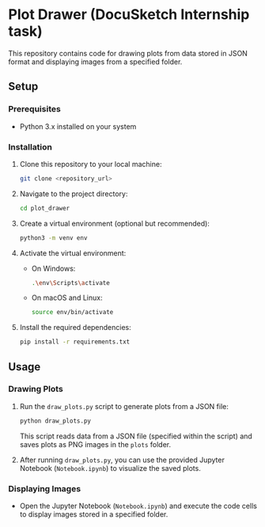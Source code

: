 # Plot Drawer (DocuSketch Internship task)

This repository contains code for drawing plots from data stored in JSON format and displaying images from a specified folder.

## Setup

### Prerequisites

- Python 3.x installed on your system

### Installation

1. Clone this repository to your local machine:

   ```bash
   git clone <repository_url>
   ```

2. Navigate to the project directory:

   ```bash
   cd plot_drawer
   ```

3. Create a virtual environment (optional but recommended):

   ```bash
   python3 -m venv env
   ```

4. Activate the virtual environment:

   - On Windows:

     ```bash
     .\env\Scripts\activate
     ```

   - On macOS and Linux:

     ```bash
     source env/bin/activate
     ```

5. Install the required dependencies:

   ```bash
   pip install -r requirements.txt
   ```

## Usage

### Drawing Plots

1. Run the `draw_plots.py` script to generate plots from a JSON file:

   ```bash
   python draw_plots.py
   ```

   This script reads data from a JSON file (specified within the script) and saves plots as PNG images in the `plots` folder.

2. After running `draw_plots.py`, you can use the provided Jupyter Notebook (`Notebook.ipynb`) to visualize the saved plots.

### Displaying Images

- Open the Jupyter Notebook (`Notebook.ipynb`) and execute the code cells to display images stored in a specified folder.
